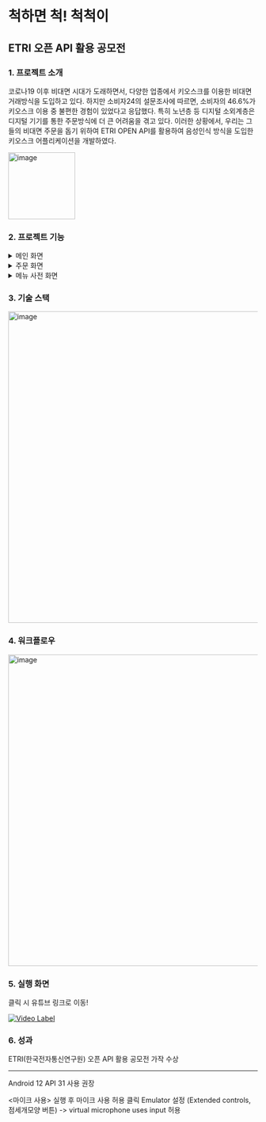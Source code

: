 척하면 척! 척척이
=================
ETRI 오픈 API 활용 공모전
-------------------------
### 1. 프로젝트 소개
코로나19 이후 비대면 시대가 도래하면서, 다양한 업종에서 키오스크를 이용한 비대면 거래방식을 도입하고 있다. 하지만 소비자24의 설문조사에  따르면, 소비자의 46.6%가 키오스크 이용 중 불편한 경험이 있었다고 응답했다. 특히 노년층 등 디지털 소외계층은 디지털 기기를 통한 주문방식에 더 큰 어려움을 겪고 있다. 이러한 상황에서, 우리는 그들의 비대면 주문을 돕기 위하여 ETRI OPEN API를 활용하여 음성인식 방식을 도입한 키오스크 어플리케이션을 개발하였다.
<div>
<img width="135" alt="image" src="https://github.com/KNUwarriors/ETRI_Kiosk/assets/87633056/769a37c5-1afd-4b25-a650-c547ddd67282">
</div>


### 2. 프로젝트 기능
<details>
  <summary>메인 화면</summary>
    <img width="162" alt="image" src="https://github.com/KNUwarriors/ETRI_Kiosk/assets/87633056/37c7999e-e510-4f1f-8499-94fbc98389be">
    <div>
    <ul>
      <li>메뉴판: 카페 메뉴판을 Recycler View를 사용하여 화면에 출력</li>
      <li>주문하기 버튼: 주문페이지로 이동하는 버튼</li>
      <li>메뉴 사전: 메뉴를 검색하는 메뉴 사전 페이지로 이동하는 버튼</li>
     <li>결제하기: 결제를 하여 장바구니를 비워주는 버튼</li>
     <li>장바구니: 사용자가 주문한 메뉴들을 Recycler View를 통해 결제버튼 왼 편에 출력한다. ‘+’버튼과 ‘-’버튼을 이용하여 주문한 메뉴의 개수를 수정할 수 있다.</li>
    </ul>
  </div>
</details>

<details>
  <summary>주문 화면</summary>
  <img width="162" alt="image" src="https://github.com/KNUwarriors/ETRI_Kiosk/assets/87633056/4d5ca77a-9851-4df3-a4d3-0339ccd3abf8">
  <div>
    <ul>
      <li>사용자의 주문을 받아 장바구니에 추가하는 페이지이다.</li>
      <li>사용자의 음성인식 (STT: Speak To Text)을 통해 주문 메시지(예: 아메리카노 한잔 주세요)를 입력받는다.</li>
      <li>ETRI 기계독해 API를 사용하여 사용자의 주문메시지에서 ‘메뉴’를 추출한다. (예: ‘아메리카노 한잔 주세요’ -> ‘아메리카노’ 추출)</li>
      <li>주문이 확정되면 firebase의 DB에 실시간으로 주문을 추가하여 장바구니를 업데이트한다. 이때 업데이트된 장바구니 목록은 메인 화면에도 반영된다.</li>
      <li>주문이 확정되지 않으면 주문단계(음성인식으로 주문 메시지를 입력받는 단계)로 되돌아간다. 이때 주문이 10번이상 확정되지 않으면 주문페이지는 자동으로 닫히고 메인페이지로 돌아가게된다.</li>
      <li>‘X’ 버튼을 통해 주문 페이지에서 나갈 수 있다.</li>
    </ul>
  </div>
</details>
 
<details>
  <summary>메뉴 사전 화면</summary>
  <img width="162" alt="image" src="https://github.com/KNUwarriors/ETRI_Kiosk/assets/87633056/9838b9cd-37f1-4d9f-b191-64e08f30bff4">
  <div>
    <ul>
      <li>사용자가 메뉴에 대한 설명을 얻을 수 있는 페이지이다.</li>
      <li>사용자의 음성인식(STT)을 통해 메뉴와 관련된 질문을 입력받는다.(예: 아메리카노가 뭐야?)</li>
      <li>ETRI 위키백과 API를 사용하여 사용자의 질문에대한 위키백과 검색 결과를 받아. 메뉴사전페이지에 하단부분에 출력한다.</li>
      <li>‘X’ 버튼을 통해 메뉴사전 페이지에서 나갈 수 있다.</li>
    </ul>
  </div>
</details>

### 3. 기술 스택
<img width="629" alt="image" src="https://github.com/KNUwarriors/ETRI_Kiosk/assets/87633056/f52117aa-267a-4853-807d-0f8e7b983c19">


### 4. 워크플로우
<img width="629" alt="image" src="https://github.com/KNUwarriors/ETRI_Kiosk/assets/87633056/75955cbd-3319-494a-8e66-b7310b2522a5">


### 5. 실행 화면
<div>클릭 시 유튜브 링크로 이동!</div>

[![Video Label](http://img.youtube.com/vi/mKxJq0bmmcg/0.jpg)](https://youtu.be/mKxJq0bmmcg?t=0s)

### 6. 성과
ETRI(한국전자통신연구원) 오픈 API 활용 공모전 가작 수상
<br/>
<hr/>
Android 12 
API 31 사용 권장

<마이크 사용>
실행 후 마이크 사용 허용 클릭 
Emulator 설정 (Extended controls, 점세개모양 버튼) -> virtual microphone uses input 허용 
